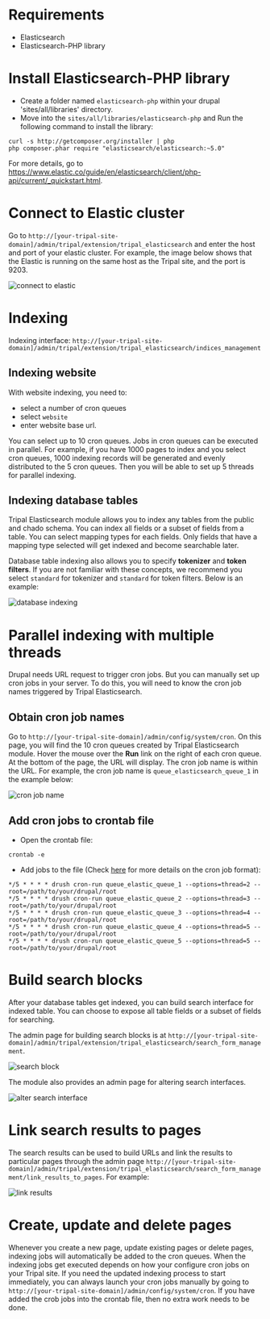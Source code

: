 # Requirements
* Elasticsearch
* Elasticsearch-PHP library

# Install Elasticsearch-PHP library
* Create a folder named `elasticsearch-php` within your drupal 'sites/all/libraries' directory.
* Move into the `sites/all/libraries/elasticsearch-php` and Run the following command to install the library:
```
curl -s http://getcomposer.org/installer | php
php composer.phar require "elasticsearch/elasticsearch:~5.0"
```

For more details, go to https://www.elastic.co/guide/en/elasticsearch/client/php-api/current/_quickstart.html.

# Connect to Elastic cluster

Go to `http://[your-tripal-site-domain]/admin/tripal/extension/tripal_elasticsearch` and 
enter the host and port of your elastic cluster. For example, the image below shows that
the Elastic is running on the same host as the Tripal site, and the port is 9203.


![connect to elastic](images/elasticsearch_connection.png)

# Indexing

Indexing interface: `http://[your-tripal-site-domain]/admin/tripal/extension/tripal_elasticsearch/indices_management`


## Indexing website

With website indexing, you need to:

* select a number of cron queues
* select `website`
* enter website base url.

You can select up to 10 cron queues. Jobs in cron queues can be executed in parallel. For example, if you
have 1000 pages to index and you select cron queues, 1000 indexing records will be generated and evenly 
distributed to the 5 cron queues. Then you will be able to set up 5 threads for parallel indexing.

## Indexing database tables


Tripal Elasticsearch module allows you to index any tables from the public and chado schema.
You can index all fields or a subset of fields from a table. You can select mapping types for each fields. 
Only fields that have a mapping type selected will get indexed and become searchable later. 

Database table indexing also allows you to specify **tokenizer** and **token filters**. 
If you are not familiar with these concepts, we recommend you select `standard` for 
tokenizer and `standard` for token filters. Below is an example:

![database indexing](images/) 

# Parallel indexing with multiple threads

Drupal needs URL request to trigger cron jobs. But you can manually set up cron jobs in your server.
To do this, you will need to know the cron job names triggered by Tripal Elasticsearch.

## Obtain cron job names

Go to `http://[your-tripal-site-domain]/admin/config/system/cron`. On this page, you will find
the 10 cron queues created by Tripal Elasticsearch module. Hover the mouse over the **Run** link on the
right of each cron queue. At the bottom of the page, the URL will display. The cron job name is within
the URL. For example, the cron job name is `queue_elasticsearch_queue_1` in the example below:

![cron job name](images/get-cron-name.png)

## Add cron jobs to crontab file

* Open the crontab file:

```
crontab -e
```

* Add jobs to the file (Check [here](http://www.nncron.ru/help/EN/working/cron-format.htm) for more details on the cron job format):

```
*/5 * * * * drush cron-run queue_elastic_queue_1 --options=thread=2 --root=/path/to/your/drupal/root
*/5 * * * * drush cron-run queue_elastic_queue_2 --options=thread=3 --root=/path/to/your/drupal/root
*/5 * * * * drush cron-run queue_elastic_queue_3 --options=thread=4 --root=/path/to/your/drupal/root
*/5 * * * * drush cron-run queue_elastic_queue_4 --options=thread=5 --root=/path/to/your/drupal/root
*/5 * * * * drush cron-run queue_elastic_queue_5 --options=thread=5 --root=/path/to/your/drupal/root
```

# Build search blocks

After your database tables get indexed, you can build search interface for indexed table.
You can choose to expose all table fields or a subset of fields for searching.

The admin page for building search blocks is at `http://[your-tripal-site-domain]/admin/tripal/extension/tripal_elasticsearch/search_form_management`.

![search block](images/build-search-block.png)

The module also provides an admin page for altering search interfaces.

![alter search interface](images/alter-search-block.png)

# Link search results to pages

The search results can be used to build URLs and link the results to particular pages 
through the admin page `http://[your-tripal-site-domain]/admin/tripal/extension/tripal_elasticsearch/search_form_management/link_results_to_pages`. 
For example:

![link results](images/link-results-to-pages.png)

# Create, update and delete pages

Whenever you create a new page, update existing pages or delete pages, indexing jobs will automatically 
be added to the cron queues. When the indexing jobs get executed depends on how your configure cron jobs
on your Tripal site. If you need the updated indexing process to start immediately, you can always launch 
your cron jobs manually by going to `http://[your-tripal-site-domain]/admin/config/system/cron`. If you 
have added the crob jobs into the crontab file, then no extra work needs to be done.



